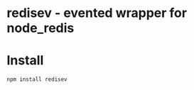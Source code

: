 redisev - evented wrapper for node_redis
======================================
# Install
`npm install redisev`
